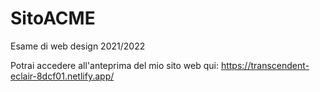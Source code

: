 # SitoACME
Esame di web design 2021/2022

Potrai accedere all'anteprima del mio sito web qui:  https://transcendent-eclair-8dcf01.netlify.app/
